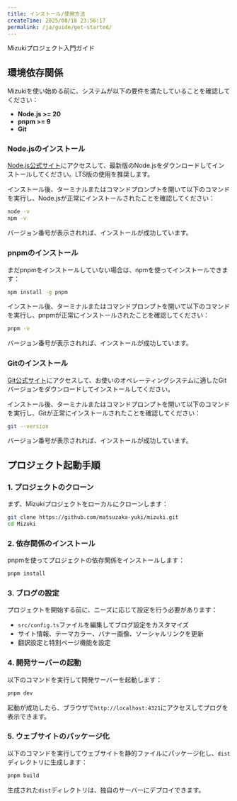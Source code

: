 ```yaml
---
title: インストール/使用方法
createTime: 2025/08/16 23:56:17
permalink: /ja/guide/get-started/
---
```


Mizukiプロジェクト入門ガイド



## 環境依存関係

Mizukiを使い始める前に、システムが以下の要件を満たしていることを確認してください：

- **Node.js >= 20**
- **pnpm >= 9**
- **Git**

### Node.jsのインストール

[Node.js公式サイト](https://nodejs.org/)にアクセスして、最新版のNode.jsをダウンロードしてインストールしてください。LTS版の使用を推奨します。

インストール後、ターミナルまたはコマンドプロンプトを開いて以下のコマンドを実行し、Node.jsが正常にインストールされたことを確認してください：

```bash
node -v
npm -v
```

バージョン番号が表示されれば、インストールが成功しています。

### pnpmのインストール

まだpnpmをインストールしていない場合は、npmを使ってインストールできます：

```bash
npm install -g pnpm
```

インストール後、ターミナルまたはコマンドプロンプトを開いて以下のコマンドを実行し、pnpmが正常にインストールされたことを確認してください：

```bash
pnpm -v
```

バージョン番号が表示されれば、インストールが成功しています。

### Gitのインストール

[Git公式サイト](https://git-scm.com/downloads)にアクセスして、お使いのオペレーティングシステムに適したGitバージョンをダウンロードしてインストールしてください。

インストール後、ターミナルまたはコマンドプロンプトを開いて以下のコマンドを実行し、Gitが正常にインストールされたことを確認してください：

```bash
git --version
```

バージョン番号が表示されれば、インストールが成功しています。

## プロジェクト起動手順

### 1. プロジェクトのクローン

まず、Mizukiプロジェクトをローカルにクローンします：

```bash
git clone https://github.com/matsuzaka-yuki/mizuki.git
cd Mizuki
```

### 2. 依存関係のインストール

pnpmを使ってプロジェクトの依存関係をインストールします：

```bash
pnpm install
```

### 3. ブログの設定

プロジェクトを開始する前に、ニーズに応じて設定を行う必要があります：

- `src/config.ts`ファイルを編集してブログ設定をカスタマイズ
- サイト情報、テーマカラー、バナー画像、ソーシャルリンクを更新
- 翻訳設定と特別ページ機能を設定

### 4. 開発サーバーの起動

以下のコマンドを実行して開発サーバーを起動します：

```bash
pnpm dev
```

起動が成功したら、ブラウザで`http://localhost:4321`にアクセスしてブログを表示できます。


### 5. ウェブサイトのパッケージ化

以下のコマンドを実行してウェブサイトを静的ファイルにパッケージ化し、`dist`ディレクトリに生成します：

```bash
pnpm build
```

生成された`dist`ディレクトリは、独自のサーバーにデプロイできます。